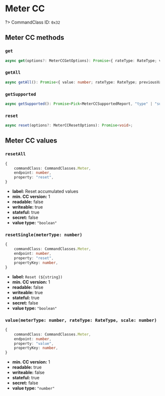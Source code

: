# Meter CC

?> CommandClass ID: `0x32`

## Meter CC methods

### `get`

```ts
async get(options?: MeterCCGetOptions): Promise<{ rateType: RateType; value: number; previousValue: number | undefined; deltaTime: Maybe<number>; type: number; scale: MeterScale; } | undefined>;
```

### `getAll`

```ts
async getAll(): Promise<{ value: number; rateType: RateType; previousValue: number | undefined; deltaTime: Maybe<number>; type: number; scale: MeterScale; }[]>;
```

### `getSupported`

```ts
async getSupported(): Promise<Pick<MeterCCSupportedReport, "type" | "supportsReset" | "supportedScales" | "supportedRateTypes"> | undefined>;
```

### `reset`

```ts
async reset(options?: MeterCCResetOptions): Promise<void>;
```

## Meter CC values

### `resetAll`

```ts
{
	commandClass: CommandClasses.Meter,
	endpoint: number,
	property: "reset",
}
```

-   **label:** Reset accumulated values
-   **min. CC version:** 1
-   **readable:** false
-   **writeable:** true
-   **stateful:** true
-   **secret:** false
-   **value type:** `"boolean"`

### `resetSingle(meterType: number)`

```ts
{
	commandClass: CommandClasses.Meter,
	endpoint: number,
	property: "reset",
	propertyKey: number,
}
```

-   **label:** `Reset (${string})`
-   **min. CC version:** 1
-   **readable:** false
-   **writeable:** true
-   **stateful:** true
-   **secret:** false
-   **value type:** `"boolean"`

### `value(meterType: number, rateType: RateType, scale: number)`

```ts
{
	commandClass: CommandClasses.Meter,
	endpoint: number,
	property: "value",
	propertyKey: number,
}
```

-   **min. CC version:** 1
-   **readable:** true
-   **writeable:** false
-   **stateful:** true
-   **secret:** false
-   **value type:** `"number"`
